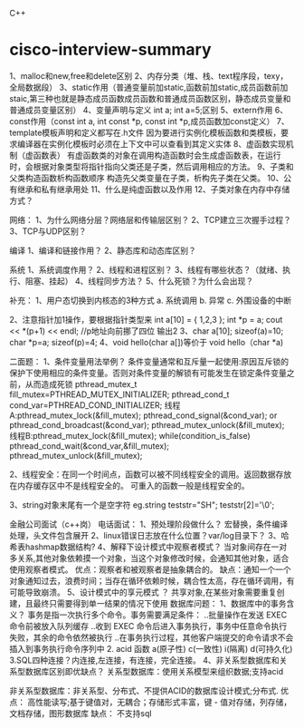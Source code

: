 C++
# cisco-interview-summary
1、malloc和new,free和delete区别
2、内存分类（堆、栈、text程序段，texy，全局数据段）
3、static作用（普通变量前加static,函数前加static,成员函数前加staic,第三种也就是静态成员函数成员函数和普通成员函数区别，静态成员变量和普通成员变量区别）
4、变量声明与定义 int a; int a=5;区别
5、extern作用
6、const作用（const int a, int const *p, const int *p,成员函数加const定义）
7、template模板声明和定义都写在.h文件
   因为要进行实例化模板函数和类模板，要求编译器在实例化模板时必须在上下文中可以查看到其定义实体
8、虚函数实现机制（虚函数表）
    有虚函数类的对象在调用构造函数时会生成虚函数表，在运行时，会根据对象类型将指针指向父类还是子类，然后调用相应的方法。
9、子类和父类构造函数析构函数顺序
  构造先父类变量在子类，析构先子类在父类。
10、公有继承和私有继承用处
11、什么是纯虚函数以及作用
12、子类对象在内存中存储方式？

网络：
1、为什么网络分层？网络层和传输层区别？
2、TCP建立三次握手过程？
3、TCP与UDP区别？

编译
1、编译和链接作用？
2、静态库和动态库区别？


系统
1、系统调度作用？
2、线程和进程区别？
3、线程有哪些状态？（就绪、执行、阻塞、挂起）
4、线程同步方法？
5、什么死锁？为什么会出现？


补充：
1、用户态切换到内核态的3种方式
a.  系统调用
b.  异常
c.  外围设备的中断 

2、注意指针加1操作，要根据指针类型来
   int a[10] = { 1,2,3 };
	int *p = a;
	cout << *(p+1) << endl; //p地址向前挪了四位
   输出2
3、char a[10]; sizeof(a)=10;
  char *p=a; sizeof(p)=4;
4、void hello(char a[])等价于 void hello（char *a)


二面题：
1、条件变量用法举例？
   条件变量通常和互斥量一起使用:原因互斥锁的保护下使用相应的条件变量。否则对条件变量的解锁有可能发生在锁定条件变量之前，从而造成死锁
   pthread_mutex_t fill_mutex=PTHREAD_MUTEX_INITIALIZER;
   pthread_cond_t cond_var=PTHREAD_COND_INITIALIZER;
  线程A:pthread_mutex_lock(&fill_mutex); 
	pthread_cond_signal(&cond_var); or pthread_cond_broadcast(&cond_var);
	pthread_mutex_unlock(&fill_mutex);
  线程B:pthread_mutex_lock(&fill_mutex);
  	while(condition_is_false)	
		pthread_cond_wait(&cond_var,&fill_mutex);
	pthread_mutex_unlock(&fill_mutex);

2、线程安全：在同一个时间点，函数可以被不同线程安全的调用。返回数据存放在内存缓存区中不是线程安全的。
   可重入的函数一般是线程安全的。
   
3、string对象末尾有一个是空字符
  eg.string teststr="SH"; teststr[2]='\0'; 
 
 金融公司面试（c++岗）
 电话面试：
 1、预处理阶段做什么？ 宏替换，条件编译处理，头文件包含展开
 2、linux错误日志放在什么位置？var/log目录下？
 3、哈希表hashmap数据结构?
 4、解释下设计模式中观察者模式？
    当对象间存在一对多关系,其他对象依赖摸一个对象，当这个对象修改时候，会通知其他对象，适合使用观察者模式。
    优点：观察者和被观察者是抽象耦合的。
    缺点：通知一个一个对象通知过去，浪费时间；当存在循环依赖时候，耦合性太高，存在循环调用，有可能导致崩溃。
 5、设计模式中的享元模式 ？
   共享对象,在某些对象需要重复创建，且最终只需要得到单一结果的情况下使用
数据库问题：
1、数据库中的事务含义？
   事务是指一次执行多个命令。事务需要满足条件：
   ..批量操作在发送 EXEC 命令前被放入队列缓存
   ..收到 EXEC 命令后进入事务执行，事务中任意命令执行失败，其余的命令依然被执行
   ..在事务执行过程，其他客户端提交的命令请求不会插入到事务执行命令序列中
 2. acid 函数  a(原子性) c(一致性) i(隔离) d(可持久化)
 3.SQL四种连接？内连接,左连接，有连接，完全连接。
 4、非关系型数据库和关系型数据库区别即优缺点？
   关系型数据库：使用关系模型来组织数据;支持acid
   		
		
		
   非关系型数据库：非关系型、分布式、不提供ACID的数据库设计模式;分布式.
   		 优点：
		 高性能读写;基于键值对，无耦合；存储形式丰富，键 - 值对存储，列存储，文档存储，图形数据库
		 缺点：
		 不支持sql


 
